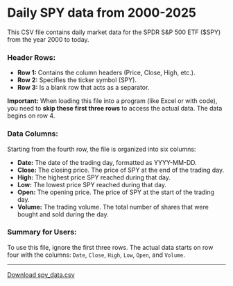 # Daily SPY data from 2000-2025

This CSV file contains daily market data for the SPDR S&P 500 ETF ($SPY) from the year 2000 to today.

### Header Rows:

* **Row 1:** Contains the column headers (Price, Close, High, etc.).
* **Row 2:** Specifies the ticker symbol (SPY).
* **Row 3:** Is a blank row that acts as a separator.

**Important:** When loading this file into a program (like Excel or with code), you need to **skip these first three rows** to access the actual data. The data begins on row 4.

### Data Columns:
Starting from the fourth row, the file is organized into six columns:

* **Date:** The date of the trading day, formatted as YYYY-MM-DD.
* **Close:** The closing price. The price of SPY at the end of the trading day.
* **High:** The highest price SPY reached during that day.
* **Low:** The lowest price SPY reached during that day.
* **Open:** The opening price. The price of SPY at the start of the trading day.
* **Volume:** The trading volume. The total number of shares that were bought and sold during the day.

### Summary for Users:

To use this file, ignore the first three rows. The actual data starts on row four with the columns: `Date`, `Close`, `High`, `Low`, `Open`, and `Volume`.

---
[Download spy_data.csv](spy_data.csv)
